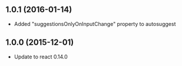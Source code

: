 ## 1.0.1 (2016-01-14)

- Added "suggestionsOnlyOnInputChange" property to autosuggest 

## 1.0.0 (2015-12-01)

- Update to react 0.14.0
